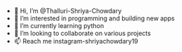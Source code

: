 - 👋 Hi, I’m @Thalluri-Shriya-Chowdary
- 👀 I’m interested in programming and building new apps
- 🌱 I’m currently learning python
- 💞️ I’m looking to collaborate on various projects
- 📫 Reach me instagram-shriyachowdary19

<!---
Thalluri-Shriya-Chowdary/Thalluri-Shriya-Chowdary is a ✨ special ✨ repository because its `README.md` (this file) appears on your GitHub profile.
You can click the Preview link to take a look at your changes.
--->
